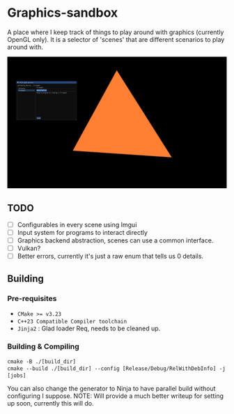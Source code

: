 # Graphics-sandbox
A place where I keep track of things to play around with graphics (currently OpenGL only). 
It is a selector of 'scenes' that are different scenarios to play around with.

![Some demo?](static/スクショ.png)

## TODO
- [ ] Configurables in every scene using Imgui
- [ ] Input system for programs to interact directly
- [ ] Graphics backend abstraction, scenes can use a common interface.
- [ ] Vulkan?
- [ ] Better errors, currently it's just a raw enum that tells us 0 details.

## Building
### Pre-requisites
- `CMake >= v3.23`
- `C++23 Compatible Compiler toolchain`
- `Jinja2` : Glad loader Req, needs to be cleaned up.
### Building & Compiling
```
cmake -B ./[build_dir]
cmake --build ./[build_dir] --config [Release/Debug/RelWithDebInfo] -j [jobs]
```
You can also change the generator to Ninja to have parallel build without configuring I suppose.
NOTE: Will provide a much better writeup for setting up soon, currently this will do.
